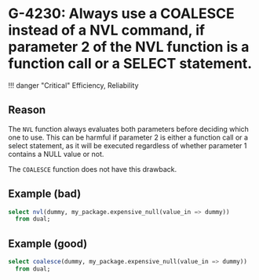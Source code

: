 # G-4230: Always use a COALESCE instead of a NVL command, if parameter 2 of the NVL function is a function call or a SELECT statement.

!!! danger "Critical"
    Efficiency, Reliability

## Reason

The `NVL` function always evaluates both parameters before deciding which one to use. This can be harmful if parameter 2 is either a function call or a select statement, as it will be executed regardless of whether parameter 1 contains a NULL value or not.

The `COALESCE` function does not have this drawback.


## Example (bad)

``` sql
select nvl(dummy, my_package.expensive_null(value_in => dummy))
  from dual;
```

## Example (good)

``` sql
select coalesce(dummy, my_package.expensive_null(value_in => dummy))
  from dual;
```